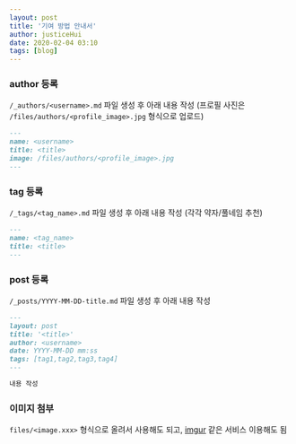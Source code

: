 ```yaml
---
layout: post
title: '기여 방법 안내서'
author: justiceHui
date: 2020-02-04 03:10
tags: [blog]
---
```




### author 등록

`/_authors/<username>.md`  파일 생성 후 아래 내용 작성 (프로필 사진은 `/files/authors/<profile_image>.jpg` 형식으로 업로드)

```markdown
---
name: <username>
title: <title>
image: /files/authors/<profile_image>.jpg
---
```

### tag 등록

`/_tags/<tag_name>.md` 파일 생성 후 아래 내용 작성 (각각 약자/풀네임 추천)

```markdown
---
name: <tag_name>
title: <title>
---
```

### post 등록

`/_posts/YYYY-MM-DD-title.md` 파일 생성 후 아래 내용 작성

```markdown
---
layout: post
title: '<title>'
author: <username>
date: YYYY-MM-DD mm:ss
tags: [tag1,tag2,tag3,tag4]
---

내용 작성
```

### 이미지 첨부

`files/<image.xxx>` 형식으로 올려서 사용해도 되고, [imgur](imgur.com) 같은 서비스 이용해도 됨